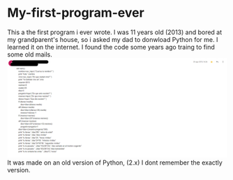 # My-first-program-ever
This a the first program i ever wrote. I was 11 years old (2013) and bored at my grandparent's house, so i asked my dad to donwload Python for me. I learned it on the internet. 
I found the code some years ago traing to find some old mails.
![Original mail, sent it on 25 augost of 2013](Mail.png)
It was made on an old version of Python, (2.x) I dont remember the exactly version.

